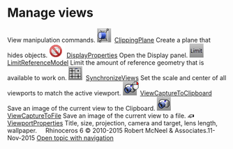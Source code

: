 ---
---


# Manage views
View manipulation commands.
![images/clippingplane.png](images/clippingplane.png) [ClippingPlane](clippingplane.html) 
Create a plane that hides objects.
![images/-no-toolbar-button.png](images/-no-toolbar-button.png) [DisplayProperties](displayproperties.html) 
Open the Display panel.
![images/limitreferencemodel.png](images/limitreferencemodel.png) [LimitReferenceModel](worksession.html#limitreferencemodel) 
Limit the amount of reference geometry that is available to work on.
![images/synchronizeviews.png](images/synchronizeviews.png) [SynchronizeViews](synchronizeviews.html) 
Set the scale and center of all viewports to match the active viewport.
![images/viewcapturetoclipboard.png](images/viewcapturetoclipboard.png) [ViewCaptureToClipboard](viewcapture.html#viewcapturetoclipboard) 
Save an image of the current view to the Clipboard.
![images/viewcapturetofile.png](images/viewcapturetofile.png) [ViewCaptureToFile](viewcapture.html#viewcapturetofile) 
Save an image of the current view to a file.
![images/properties.png](images/properties.png) [ViewportProperties](viewport.html) 
Title, size, projection, camera and target, lens length, wallpaper.
&#160;
&#160;
Rhinoceros 6 © 2010-2015 Robert McNeel &amp; Associates.11-Nov-2015
 [Open topic with navigation](sak-view.html) 


